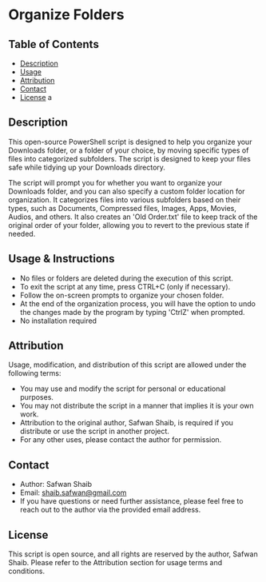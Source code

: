 # Organize Folders

## Table of Contents
- [Description](#description)
- [Usage](#usage)
- [Attribution](#attribution)
- [Contact](#contact)
- [License](#license)
a
## Description
This open-source PowerShell script is designed to help you organize your Downloads folder, or a folder of your choice, by moving specific types of files into categorized subfolders. The script is designed to keep your files safe while tidying up your Downloads directory.

The script will prompt you for whether you want to organize your Downloads folder, and you can also specify a custom folder location for organization. It categorizes files into various subfolders based on their types, such as Documents, Compressed files, Images, Apps, Movies, Audios, and others. It also creates an 'Old Order.txt' file to keep track of the original order of your folder, allowing you to revert to the previous state if needed.

## Usage & Instructions
- No files or folders are deleted during the execution of this script.
- To exit the script at any time, press CTRL+C (only if necessary).
- Follow the on-screen prompts to organize your chosen folder.
- At the end of the organization process, you will have the option to undo the changes made by the program by typing 'CtrlZ' when prompted.
- No installation required

## Attribution
Usage, modification, and distribution of this script are allowed under the following terms:
- You may use and modify the script for personal or educational purposes.
- You may not distribute the script in a manner that implies it is your own work.
- Attribution to the original author, Safwan Shaib, is required if you distribute or use the script in another project.
- For any other uses, please contact the author for permission.

## Contact
- Author: Safwan Shaib
- Email: [shaib.safwan@gmail.com](mailto:shaib.safwan@gmail.com)
- If you have questions or need further assistance, please feel free to reach out to the author via the provided email address.

## License
This script is open source, and all rights are reserved by the author, Safwan Shaib. Please refer to the Attribution section for usage terms and conditions.
